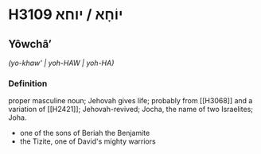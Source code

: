 # H3109 יוֹחָא / יוחא

## Yôwchâʼ

_(yo-khaw' | yoh-HAW | yoh-HA)_

### Definition

proper masculine noun; Jehovah gives life; probably from [[H3068]] and a variation of [[H2421]]; Jehovah-revived; Jocha, the name of two Israelites; Joha.

- one of the sons of Beriah the Benjamite
- the Tizite, one of David's mighty warriors
